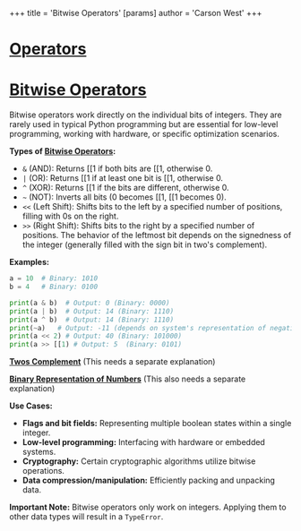 +++
 title = 'Bitwise Operators'
[params]
	author = 'Carson West'
+++
# [Operators](./../operators/)
# [Bitwise Operators](./../bitwise-operators/) 
Bitwise operators work directly on the individual bits of integers.  They are rarely used in typical Python programming but are essential for low-level programming, working with hardware, or specific optimization scenarios.


**Types of [Bitwise Operators](./../bitwise-operators/):**

*   `&` (AND):  Returns [[1 if both bits are [[1, otherwise 0.
*   `|` (OR): Returns [[1 if at least one bit is [[1, otherwise 0.
*   `^` (XOR): Returns [[1 if the bits are different, otherwise 0.
*   `~` (NOT): Inverts all bits (0 becomes [[1, [[1 becomes 0).
*   `<<` (Left Shift): Shifts bits to the left by a specified number of positions, filling with 0s on the right.
*   `>>` (Right Shift): Shifts bits to the right by a specified number of positions.  The behavior of the leftmost bit depends on the signedness of the integer (generally filled with the sign bit in two's complement).


**Examples:**

```python
a = 10  # Binary: 1010
b = 4   # Binary: 0100

print(a & b)  # Output: 0 (Binary: 0000)
print(a | b)  # Output: 14 (Binary: 1110)
print(a ^ b)  # Output: 14 (Binary: 1110)
print(~a)   # Output: -11 (depends on system's representation of negative numbers)
print(a << 2) # Output: 40 (Binary: 101000)
print(a >> [[1) # Output: 5  (Binary: 0101)

```

**[Twos Complement](./../twos-complement/)**  (This needs a separate explanation)

**[Binary Representation of Numbers](./../binary-representation-of-numbers/)** (This also needs a separate explanation)


**Use Cases:**

*   **Flags and bit fields:**  Representing multiple boolean states within a single integer.
*   **Low-level programming:** Interfacing with hardware or embedded systems.
*   **Cryptography:** Certain cryptographic algorithms utilize bitwise operations.
*   **Data compression/manipulation:**  Efficiently packing and unpacking data.


**Important Note:**  Bitwise operators only work on integers. Applying them to other data types will result in a `TypeError`.
